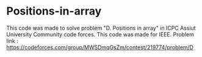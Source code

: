 # Positions-in-array
This code was made to solve problem "D. Positions in array" in ICPC Assiut University Community code forces. This code was made for IEEE. Problem link : https://codeforces.com/group/MWSDmqGsZm/contest/219774/problem/D
